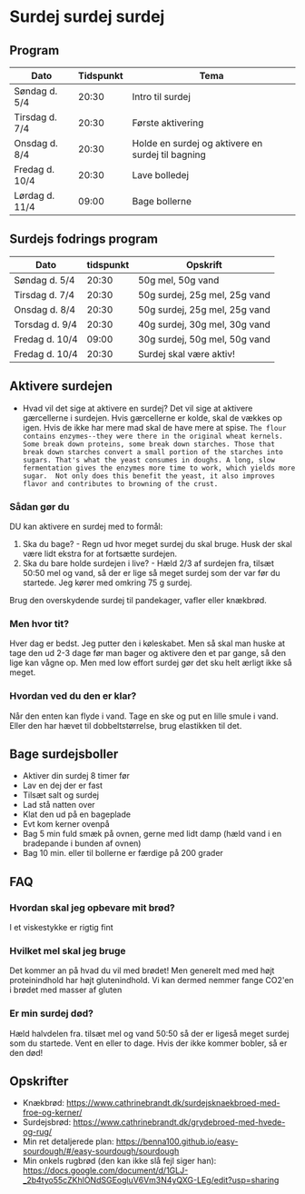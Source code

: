 # Surdej surdej surdej

## Program 

| Dato | Tidspunkt  | Tema  |
|---|---|---|
| Søndag d. 5/4  | 20:30  | Intro til surdej  |
| Tirsdag d. 7/4 | 20:30  | Første aktivering  |
| Onsdag d. 8/4 | 20:30  | Holde en surdej og aktivere en surdej til bagning |
| Fredag d. 10/4 | 20:30  | Lave bolledej |
| Lørdag d. 11/4 | 09:00  | Bage bollerne  |

## Surdejs fodrings program
| Dato | tidspunkt  | Opskrift  |
|---|---|---|
| Søndag d. 5/4  | 20:30  | 50g mel, 50g vand  |
| Tirsdag d. 7/4 | 20:30  | 50g surdej, 25g mel, 25g vand  |
| Onsdag d. 8/4 | 20:30  | 50g surdej, 25g mel, 25g vand |
| Torsdag d. 9/4 | 20:30  | 40g surdej, 30g mel, 30g vand |
| Fredag d. 10/4 | 09:00  | 30g surdej, 50g mel, 50g vand  |
| Fredag d. 10/4 | 20:30  | Surdej skal være aktiv! |

## Aktivere surdejen

- Hvad vil det sige at aktivere en surdej?
Det vil sige at aktivere gærcellerne i surdejen. Hvis gærcellerne er kolde, skal de vækkes op igen. Hvis de ikke har mere mad skal de have mere at spise. 
`The flour contains enzymes--they were there in the original wheat kernels.  Some break down proteins, some break down starches. Those that break down starches convert a small portion of the starches into sugars. That's what the yeast consumes in doughs. A long, slow fermentation gives the enzymes more time to work, which yields more sugar.  Not only does this benefit the yeast, it also improves flavor and contributes to browning of the crust. `


### Sådan gør du
DU kan aktivere en surdej med to formål:
  1. Ska du bage?
    - Regn ud hvor meget surdej du skal bruge. Husk der skal være lidt ekstra for at fortsætte surdejen.
  2. Ska du bare holde surdejen i live?
    - Hæld 2/3 af surdejen fra, tilsæt 50:50 mel og vand, så der er lige så meget surdej som der var før du startede. Jeg kører med omkring 75 g surdej.
    
Brug den overskydende surdej til pandekager, vafler eller knækbrød.

### Men hvor tit?
Hver dag er bedst. Jeg putter den i køleskabet. Men så skal man huske at tage den ud 2-3 dage før man bager og aktivere den et par gange, så den lige kan vågne op. Men med low effort surdej gør det sku helt ærligt ikke så meget.

### Hvordan ved du den er klar?
Når den enten kan flyde i vand. Tage en ske og put en lille smule i vand. Eller den har hævet til dobbeltstørrelse, brug elastikken til det.


## Bage surdejsboller
- Aktiver din surdej 8 timer før
- Lav en dej der er fast
- Tilsæt salt og surdej
- Lad stå natten over
- Klat den ud på en bageplade
- Evt kom kerner ovenpå
- Bag 5 min fuld smæk på ovnen, gerne med lidt damp (hæld vand i en bradepande i bunden af ovnen)
- Bag 10 min. eller til bollerne er færdige på 200 grader

## FAQ

### Hvordan skal jeg opbevare mit brød?
I et viskestykke er rigtig fint

### Hvilket mel skal jeg bruge
Det kommer an på hvad du vil med brødet! Men generelt med med højt proteinindhold har højt glutenindhold. Vi kan dermed nemmer fange CO2'en i brødet med masser af gluten

### Er min surdej død?
Hæld halvdelen fra. tilsæt mel og vand 50:50 så der er ligeså meget surdej som du startede. Vent en eller to dage. Hvis der ikke kommer bobler, så er den død! 

## Opskrifter
- Knækbrød: https://www.cathrinebrandt.dk/surdejsknaekbroed-med-froe-og-kerner/
- Surdejsbrød: https://www.cathrinebrandt.dk/grydebroed-med-hvede-og-rug/
- Min ret detaljerede plan: https://benna100.github.io/easy-sourdough/#/easy-sourdough/sourdough
- Min onkels rugbrød (den kan ikke slå fejl siger han): https://docs.google.com/document/d/1GLJ-_2b4tyo55cZKhlONdSGEogluV6Vm3N4yQXG-LEg/edit?usp=sharing
